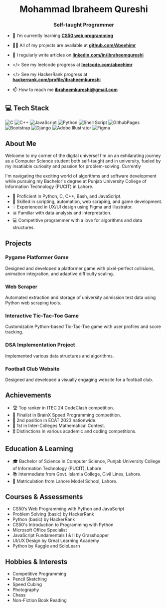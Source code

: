 <h1 align="center">Mohammad Ibraheem Qureshi</h1>
<h3 align="center">Self-taught Programmer</h3>

- 🌱 I’m currently learning **[CS50 web programming](https://cs50.harvard.edu/web/2020/)**

- 👨‍💻 All of my projects are available at **[github.com/Abeehimr](https://github.com/Abeehimr)**

- 📝 I regularly write articles on **[linkedin.com/in/ibraheemqureshi](https://www.linkedin.com/in/ibraheemqureshi)**

- </> See my leetcode progress at **[leetcode.com/abeehimr](https://leetcode.com/abeehimr/)**

- </> See my HackerRank progress at **[hackerrank.com/profile/ibraheemkureshi](https://www.hackerrank.com/profile/ibraheemkureshi)** 

- 📫 How to reach me **ibraheemkureshi@gmail.com**



## 💻 Tech Stack
![C](https://img.shields.io/badge/c-%2300599C.svg?style=for-the-badge&logo=c&logoColor=white) ![C++](https://img.shields.io/badge/c++-%2300599C.svg?style=for-the-badge&logo=c%2B%2B&logoColor=white) ![JavaScript](https://img.shields.io/badge/javascript-%23323330.svg?style=for-the-badge&logo=javascript&logoColor=%23F7DF1E) ![Python](https://img.shields.io/badge/python-3670A0?style=for-the-badge&logo=python&logoColor=ffdd54) ![Shell Script](https://img.shields.io/badge/shell_script-%23121011.svg?style=for-the-badge&logo=gnu-bash&logoColor=white) ![GithubPages](https://img.shields.io/badge/github%20pages-121013?style=for-the-badge&logo=github&logoColor=white) ![Bootstrap](https://img.shields.io/badge/bootstrap-%238511FA.svg?style=for-the-badge&logo=bootstrap&logoColor=white) ![Django](https://img.shields.io/badge/django-%23092E20.svg?style=for-the-badge&logo=django&logoColor=white) ![Adobe Illustrator](https://img.shields.io/badge/adobe%20illustrator-%23FF9A00.svg?style=for-the-badge&logo=adobe%20illustrator&logoColor=white) ![Figma](https://img.shields.io/badge/figma-%23F24E1E.svg?style=for-the-badge&logo=figma&logoColor=white)


## About Me

Welcome to my corner of the digital universe! I'm on an exhilarating journey as a Computer Science student both self-taught and in university, fueled by my insatiable curiosity and passion for problem-solving. Currently

I'm navigating the exciting world of algorithms and software development while pursuing my Bachelor's degree at Punjab University College of Information Technology (PUCIT) in Lahore.

- 🌱 Proficient in Python, C, C++, Bash, and JavaScript.
- 🚀 Skilled in scripting, automation, web scraping, and game development.
- 💡 Experienced in UX/UI design using Figma and illustrator.
- 📊 Familiar with data analysis and interpretation.
- 💻 Competitive programmer with a love for algorithms and data structures.

<detail>

## Projects


### Pygame Platformer Game
Designed and developed a platformer game with pixel-perfect collisions, animation integration, and adaptive difficulty scaling.

### Web Scraper
Automated extraction and storage of university admission test data using Python web scraping tools.

### Interactive Tic-Tac-Toe Game
Customizable Python-based Tic-Tac-Toe game with user profiles and score tracking.

### DSA Implementation Project
Implemented various data structures and algorithms.

### Football Club Website
Designed and developed a visually engaging website for a football club.
</detail>
## Achievements

- 🏆 Top ranker in ITEC 24 CodeClash competition.
- 🏅 Finalist in BrainX Speed Programming competition.
- 🥈 2nd position in ECAT 2023 nationwide.
- 🥇 1st in Inter-Colleges Mathematical Contest.
- 🎖️ Distinctions in various academic and coding competitions.

## Education & Learning

- 🎓 Bachelor of Science in Computer Science, Punjab University College of Information Technology (PUCIT), Lahore.
- 📚 Intermediate from Govt. Islamia College, Civil Lines, Lahore.
- 📖 Matriculation from Lahore Model School, Lahore.

## Courses & Assessments

- CS50’s Web Programming with Python and JavaScript
- Problem Solving (basic) by HackerRank
- Python (basic) by HackerRank
- CS50's Introduction to Programming with Python
- Microsoft Office Specialist
- JavaScript Fundamentals I & II by Grasshopper
- UI/UX Design by Great Learning Academy
- Python by Kaggle and SoloLearn

## Hobbies & Interests

- Competitive Programming
- Pencil Sketching
- Speed Cubing
- Photography
- Chess
- Non-Fiction Book Reading
